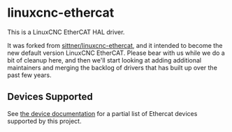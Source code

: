 # linuxcnc-ethercat

This is a LinuxCNC EtherCAT HAL driver.

It was forked from
[sittner/linuxcnc-ethercat](https://github.com/sittner/linuxcnc-ethercat),
and it intended to become the new default version LinuxCNC EtherCAT.
Please bear with us while we do a bit of cleanup here, and then we'll
start looking at adding additional maintainers and merging the backlog
of drivers that has built up over the past few years.


## Devices Supported

See [the device documentation](documentation/DEVICES.md) for a partial
list of Ethercat devices supported by this project.